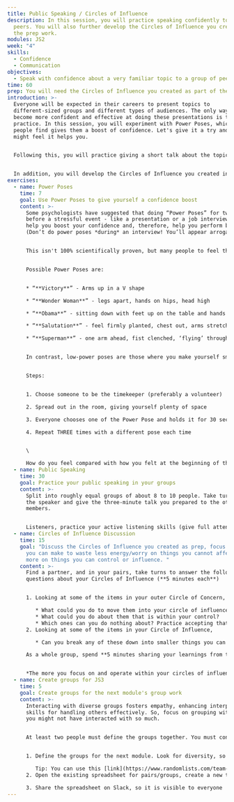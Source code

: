 ```yaml
---
title: Public Speaking / Circles of Influence
description: In this session, you will practice speaking confidently to your
  peers. You will also further develop the Circles of Influence you created in
  the prep work.
modules: JS2
week: "4"
skills:
  - Confidence
  - Communication
objectives:
  - Speak with confidence about a very familiar topic to a group of peers
time: 60
prep: You will need the Circles of Influence you created as part of the prep work
introduction: >-
  Everyone will be expected in their careers to present topics to
  different-sized groups and different types of audiences. The only way to
  become more confident and effective at doing these presentations is to
  practice. In this session, you will experiment with Power Poses, which some
  people find gives them a boost of confidence. Let's give it a try and you
  might feel it helps you.


  Following this, you will practice giving a short talk about the topic you prepared to a friendly group of your peers.


  In addition, you will develop the Circles of Influence you created in the prep to improve your ability to affect aspects of your life and worry less about things you cannot control.
exercises:
  - name: Power Poses
    time: 7
    goal: Use Power Poses to give yourself a confidence boost
    content: >-
      Some psychologists have suggested that doing “Power Poses” for two minutes
      before a stressful event - like a presentation or a job interview - can
      help you boost your confidence and, therefore, help you perform better. 
      (Don’t do power poses *during* an interview! You’ll appear arrogant.)


      This isn't 100% scientifically proven, but many people to feel this exercise helps them, so let's see if you can benefit from it.


      Possible Power Poses are:


      * “**Victory**” - Arms up in a V shape

      * “**Wonder Woman**” - legs apart, hands on hips, head high

      * “**Obama**” - sitting down with feet up on the table and hands behind head

      * “**Salutation**” - feel firmly planted, chest out, arms stretched wide

      * “**Superman**” - one arm ahead, fist clenched, ‘flying’ through the air


      In contrast, low-power poses are those where you make yourself small, protecting yourself with your hands and arms. Avoid these.


      Steps:


      1. Choose someone to be the timekeeper (preferably a volunteer)

      2. Spread out in the room, giving yourself plenty of space

      3. Everyone chooses one of the Power Pose and holds it for 30 seconds. Be BIG. 

      4. Repeat THREE times with a different pose each time


      \

      How do you feel compared with how you felt at the beginning of this exercise?
  - name: Public Speaking
    time: 30
    goal: Practice your public speaking in your groups
    content: >-
      Split into roughly equal groups of about 8 to 10 people. Take turns to be
      the speaker and give the three-minute talk you prepared to the other group
      members.  


      Listeners, practice your active listening skills (give full attention to the speaker, reflect in your body language, nod, smile, and look puzzled as appropriate). At the end of each talk, each give the speaker **ONE positive feedback** about their talk.
  - name: Circles of Influence Discussion
    time: 15
    goal: "Discuss the Circles of Influence you created as prep, focus on changes
      you can make to waste less energy/worry on things you cannot affect and
      more on things you can control or influence. "
    content: >-
      Find a partner, and in your pairs, take turns to answer the following
      questions about your Circles of Influence (**5 minutes each**)


      1. Looking at some of the items in your outer Circle of Concern, 

         * What could you do to move them into your circle of influence? 
         * What could you do about them that is within your control? 
         * Which ones can you do nothing about? Practice accepting that you can’t do anything about them and shift your focus and energy to the things you can influence and control. 
      2. Looking at some of the items in your Circle of Influence,

         * Can you break any of these down into smaller things you can control?

      As a whole group, spend **5 minutes sharing your learnings from this exercise**. Were there any interesting ideas that you had to worry less about some concerns or changes you might make to gain greater control or influence?


      *The more you focus on and operate within your circles of influence and control, the bigger these circles will become. You are becoming more proactive and developing a growth mindset.*
  - name: Create groups for JS3
    time: 5
    goal: Create groups for the next module's group work
    content: >-
      Interacting with diverse groups fosters empathy, enhancing interpersonal
      skills for handling others effectively. So, focus on grouping with people
      you might not have interacted with so much.


      At least two people must define the groups together. You must consider trainees’ availability. You must also consider how many hours of coursework or prep work must be done in groups.


      1. Define the groups for the next module. Look for diversity, so people that haven't worked together should give it a go, ensure you don't have gendered groups, etc…   Don't forget to check availability again.

         Tip: You can use this [link](https://www.randomlists.com/team-generator) to help you allocate people randomly
      2. Open the existing spreadsheet for pairs/groups, create a new tab called "JS3 Groups”, and add the groups to the "JS3 Groups" tab

      3. Share the spreadsheet on Slack, so it is visible to everyone
---
```

